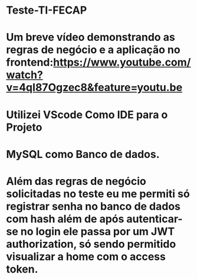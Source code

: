 # Teste-TI-FECAP
# Um breve vídeo demonstrando as regras de negócio e a aplicação no frontend:https://www.youtube.com/watch?v=4qI87Ogzec8&feature=youtu.be
# Utilizei VScode Como IDE para o Projeto
# MySQL como Banco de dados.
# Além das regras de negócio solicitadas no teste eu me permiti só registrar senha no banco de dados com hash além de após autenticar-se no login ele passa por um JWT authorization, só sendo permitido visualizar a home com o access token.
